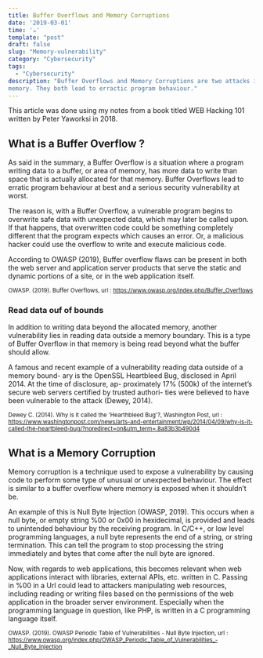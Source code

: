 ```yaml
---
title: Buffer Overflows and Memory Corruptions
date: '2019-03-01'
time: '☕️'
template: "post"
draft: false
slug: "Memory-vulnerability"
category: "Cybersecurity"
tags:
  - "Cybersecurity"
description: "Buffer Overflows and Memory Corruptions are two attacks in the area of
memory. They both lead to erractic program behaviour."
---
```


This article was done using my notes from a book titled WEB Hacking 101 written by Peter Yaworksi in 2018.

## What is a Buffer Overflow ?

As said in the summary, a Buffer Overflow is a situation where a program writing data to a buffer, or area of
memory, has more data to write than space that is actually allocated for that memory. Buffer Overflows lead to erratic program behaviour at best and a serious security
vulnerability at worst.

The reason is, with a Buffer Overflow, a vulnerable program
begins to overwrite safe data with unexpected data, which may later be called upon.
If that happens, that overwritten code could be something completely different that the
program expects which causes an error. Or, a malicious hacker could use the overflow
to write and execute malicious code.

According to OWASP (2019), Buffer overflow flaws can be present in both the web server and application server products that serve the static and dynamic portions of a site, or in the web application itself.

<sub>OWASP. (2019). Buffer Overflows, url : https://www.owasp.org/index.php/Buffer_Overflows</sub>

### Read data ouf of bounds

In addition to writing data beyond the allocated memory, another vulnerability lies in
reading data outside a memory boundary. This is a type of Buffer Overflow in that
memory is being read beyond what the buffer should allow.

A famous and recent example of a vulnerability reading data outside of a memory bound-
ary is the OpenSSL Heartbleed Bug, disclosed in April 2014. At the time of disclosure, ap-
proximately 17% (500k) of the internet’s secure web servers certified by trusted authori-
ties were believed to have been vulnerable to the attack (Dewey, 2014).

<sub>Dewey C. (2014). Why is it called the 'Hearthbleed Bug'?, Washington Post, url : https://www.washingtonpost.com/news/arts-and-entertainment/wp/2014/04/09/why-is-it-called-the-heartbleed-bug/?noredirect=on&utm_term=.8a83b3b490d4</sub>

## What is a Memory Corruption

Memory corruption is a technique used to expose a vulnerability by causing code to
perform some type of unusual or unexpected behaviour. The effect is similar to a buffer
overflow where memory is exposed when it shouldn’t be.

An example of this is Null Byte Injection (OWASP, 2019). This occurs when a null byte, or empty string
%00 or 0x00 in hexidecimal, is provided and leads to unintended behaviour by the
receiving program. In C/C++, or low level programming languages, a null byte represents
the end of a string, or string termination. This can tell the program to stop processing
the string immediately and bytes that come after the null byte are ignored.

Now, with regards to web applications, this becomes relevant when web applications
interact with libraries, external APIs, etc. written in C. Passing in %00 in a Url could lead
to attackers manipulating web resources, including reading or writing files based on the
permissions of the web application in the broader server environment. Especially when
the programming language in question, like PHP, is written in a C programming language
itself.

<sub>OWASP. (2019). OWASP Periodic Table of Vulnerabilities - Null Byte Injection, url : https://www.owasp.org/index.php/OWASP_Periodic_Table_of_Vulnerabilities_-_Null_Byte_Injection</sub>
